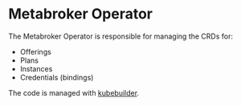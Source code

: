 # Metabroker Operator

The Metabroker Operator is responsible for managing the CRDs for:
- Offerings
- Plans
- Instances
- Credentials (bindings)

The code is managed with [kubebuilder](https://github.com/kubernetes-sigs/kubebuilder).
